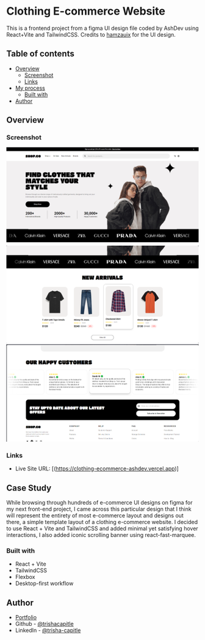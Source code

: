 # Clothing E-commerce Website

This is a frontend project from a figma UI design file coded by AshDev using React+Vite and TailwindCSS. Credits to [hamzauix](https://www.figma.com/@hamzauix) for the UI design.

## Table of contents

- [Overview](#overview)
  - [Screenshot](#screenshot)
  - [Links](#links)
- [My process](#my-process)
  - [Built with](#built-with)
- [Author](#author)

## Overview


### Screenshot

![](./screenshot-1.png)
![](./screenshot-2.png)
![](./screenshot-3.png)

### Links
- Live Site URL: [(https://clothing-ecommerce-ashdev.vercel.app)]

## Case Study

While browsing through hundreds of e-commerce UI designs on figma for my next front-end project, I came across this particular design that I think will represent the entirety of most e-commerce layout and designs out there, a simple template layout of a clothing e-commerce website. I decided to use React + Vite and TailwindCSS and added minimal yet satisfying hover interactions, I also added iconic scrolling banner using react-fast-marquee.

### Built with

- React + Vite
- TailwindCSS
- Flexbox
- Desktop-first workflow

## Author

- [Portfolio](https://trishacapitle.vercel.app)
- Github - [@trishacapitle](https://github.com/trishacapitle)
- LinkedIn - [@trisha-capitle](https://linkedin.com/in/trisha-capitle)


